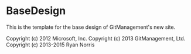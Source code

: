 BaseDesign
==========

This is the template for the base design of GitManagement's new site.




Copyright (c) 2012 Microsoft, Inc.
Copyright (c) 2013 GitManagement, Ltd.
Copyright (c) 2013-2015 Ryan Norris

